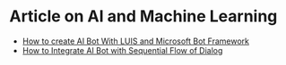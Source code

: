 # Article on AI and Machine Learning

* [How to create AI Bot With LUIS and Microsoft Bot Framework](https://github.com/mahedee/Articles/blob/master/ai/how-to-AI-Bot-With-LUIS.md)
* [How to Integrate AI Bot with Sequential Flow of Dialog](https://github.com/mahedee/Articles/blob/master/ai/Integrate-bot-with-sequential-flow-of-dialog.md)
